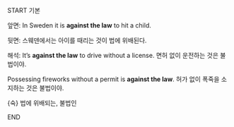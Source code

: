 START
기본

앞면:
In Sweden it is **against the law** to hit a child. 

뒷면:
스웨덴에서는 아이를 때리는 것이 법에 위배된다.

해석:
It’s **against the law** to drive without a license.
면허 없이 운전하는 것은 불법이야.

Possessing fireworks without a permit is **against the law**.
허가 없이 폭죽을 소지하는 것은 불법이야.

{숙} 법에 위배되는, 불법인
<!--ID: 1742958757495-->
END
